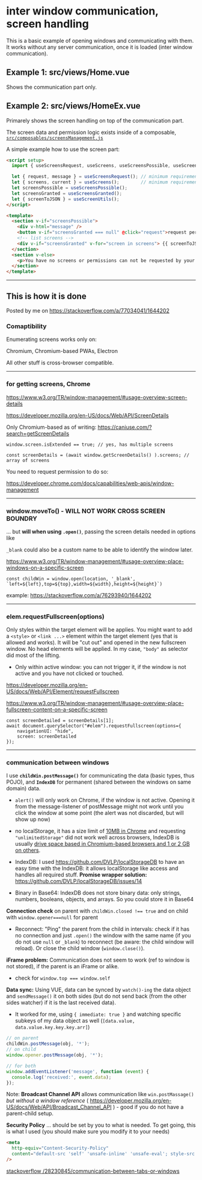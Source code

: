# inter window communication, screen handling

This is a basic example of opening windows and communicating with them. It works without any server communication, once it is loaded (inter window communication).

## Example 1: src/views/Home.vue

Shows the communication part only.

## Example 2: src/views/HomeEx.vue

Primarely shows the screen handling on top of the communication part.

The screen data and permission logic exists inside of a composable, [`src/composables/screensManagement.js`](?file=src/composables/screensManagement.js)

A simple example how to use the screen part:

```html
<script setup>
  import { useScreensRequest, useScreens, useScreensPossible, useScreensGranted, useScreenUtils } from 'screensManagement.js';

  let { request, message } = useScreensRequest(); // minimum requirement
  let { screens, current } = useScreens();        // minimum requirement
  let screensPossible = useScreensPossible();
  let screensGranted = useScreensGranted();
  let { screenToJSON } = useScreenUtils();
</script>

<template>
  <section v-if="screensPossible">
    <div v-html="message" />
    <button v-if="screensGranted === null" @click="request">request permissions ...</button>
    <!-- list screens -->
    <div v-if="screensGranted" v-for="screen in screens"> {{ screenToJSON(screen) }} </div>
  </section>
  <section v-else>
    <p>You have no screens or permissions can not be requested by your browser</p>
  </section>
</template>
```

---

## This is how it is done

Posted by me on https://stackoverflow.com/a/77034041/1644202

### Comaptibility

Enumerating screens works only on:

Chromium, Chromium-based PWAs, Electron

All other stuff is cross-browser compatible.

---

### for getting screens, Chrome

https://www.w3.org/TR/window-management/#usage-overview-screen-details

https://developer.mozilla.org/en-US/docs/Web/API/ScreenDetails

Only Chromium-based as of writing: https://caniuse.com/?search=getScreenDetails

    window.screen.isExtended == true; // yes, has multiple screens

    const screenDetails = (await window.getScreenDetails() ).screens; // array of screens

You need to request permission to do so:

https://developer.chrome.com/docs/capabilities/web-apis/window-management

---

### window.moveTo() - WILL NOT WORK CROSS SCREEN BOUNDRY

... but **will when using `.open()`**, passing the screen details needed in options like

`_blank` could also be a custom name to be able to identify the window later.

https://www.w3.org/TR/window-management/#usage-overview-place-windows-on-a-specific-screen

    const childWin = window.open(location, '_blank', `left=${left},top=${top},width=${width},height=${height}`)

example: https://stackoverflow.com/a/76293940/1644202

---

### elem.requestFullscreen(options)

Only styles within the target element will be applies. You might want to add a `<style>` or `<link ...>` element within the target element (yes that is allowed and works). It will be "cut out" and opened in the new fullscreen window. No head elements will be applied. In my case, `"body"` as selector did most of the lifting.

- Only within active window: you can not trigger it, if the window is not active and you have not clicked or touched.

https://developer.mozilla.org/en-US/docs/Web/API/Element/requestFullscreen

https://www.w3.org/TR/window-management/#usage-overview-place-fullscreen-content-on-a-specific-screen

    const screenDetailed = screenDetails[1];
    await document.querySelector("#elem").requestFullscreen(options={
        navigationUI: "hide",
        screen: screenDetailed
    });

---

### communication between windows

I use **`childWin.postMessage()`** for communicating the data (basic types, thus POJO), and **`IndexDB`** for permanent (shared between the windows on same domain) data.

- `alert()` will only work on Chrome, if the window is not active. Opening it from the message-listener of postMessage might not work until you click the window at some point (the alert was not discarded, but will show up now)

- no localStorage, it has a size limit of [10MB in Chrome][1] and requesting `"unlimitedStorage"` did not work well across browsers, IndexDB is usually [drive space based in Chromium-based browsers and 1 or 2 GB on others][2].

- IndexDB: I used https://github.com/DVLP/localStorageDB to have an easy time with the IndexDB: it allows localStorage like access and handles all required stuff. **Promise wrapper solution:** https://github.com/DVLP/localStorageDB/issues/14

- Binary in Base64: IndexDB does not store binary data: only strings, numbers, booleans, objects, and arrays. So you could store it in Base64

**Connection check** on parent with `childWin.closed !== true` and on child with `window.opener===null` for parent

- Reconnect: "Ping" the parent from the child in intervals: check if it has no connection and just `.open()` the window with the same name (if you do not use `null` or `_blank`) to reconnect (be aware: the child window will reload). Or close the child window (`window.close()`).

**iFrame problem:** Communication does not seem to work (ref to window is not stored), if the parent is an iFrame or alike.

- check for `window.top === window.self`

**Data sync:** Using VUE, data can be synced by `watch()-ing` the data object and `sendMessage()` it on both sides (but do not send back (from the other sides watcher) if it is the last received data).

- It worked for me, using `{ immediate: true }` and watching specific subkeys of my data object as well (`[data.value, data.value.key.key.key.arr]`)

```js
// on parent
childWin.postMessage(obj, '*');
// on child
window.opener.postMessage(obj, '*');

// for both
window.addEventListener('message', function (event) {
  console.log('received:', event.data);
});
```

Note: **Broadcast Channel API** allows communication like `win.postMassage()` _but without a window reference_ ( https://developer.mozilla.org/en-US/docs/Web/API/Broadcast_Channel_API ) - good if you do not have a parent-child setup.

**Security Policy** ... should be set by you to what is needed. To get going, this is what I used (you should make sure you modify it to your needs)

```html
<meta
  http-equiv="Content-Security-Policy"
  content="default-src 'self' 'unsafe-inline' 'unsafe-eval'; style-src 'self' 'unsafe-inline' *; font-src 'self' 'unsafe-inline' *; img-src 'self' 'unsafe-inline' data: *;"
/>
```

[stackoverflow /28230845/communication-between-tabs-or-windows][3]

[1]: https://developer.chrome.com/docs/extensions/reference/api/storage
[2]: https://rxdb.info/articles/indexeddb-max-storage-limit.html
[3]: https://stackoverflow.com/questions/28230845/communication-between-tabs-or-windows
